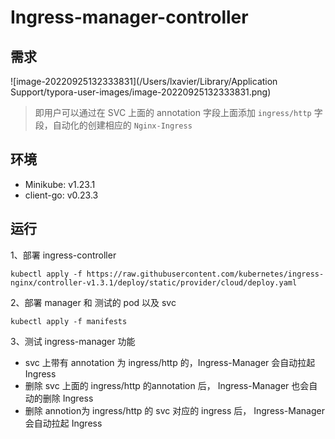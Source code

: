 # Ingress-manager-controller



## 需求

![image-20220925132333831](/Users/lxavier/Library/Application Support/typora-user-images/image-20220925132333831.png)

> 即用户可以通过在 SVC 上面的 annotation 字段上面添加 `ingress/http` 字段，自动化的创建相应的 `Nginx-Ingress`





## 环境

+ Minikube: v1.23.1
+ client-go: v0.23.3



## 运行

1、部署 ingress-controller

```
kubectl apply -f https://raw.githubusercontent.com/kubernetes/ingress-nginx/controller-v1.3.1/deploy/static/provider/cloud/deploy.yaml
```



2、部署 manager  和 测试的 pod 以及 svc

```shell
kubectl apply -f manifests 
```



3、测试 ingress-manager 功能

+ svc 上带有 annotation 为 ingress/http 的，Ingress-Manager 会自动拉起 Ingress
+ 删除 svc 上面的 ingress/http 的annotation 后， Ingress-Manager 也会自动的删除 Ingress
+ 删除 annotion为 ingress/http 的 svc 对应的 ingress 后， Ingress-Manager 会自动拉起 Ingress

